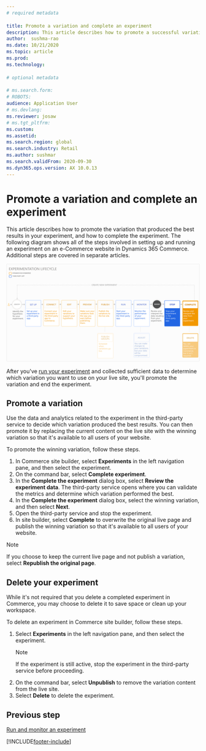 ```yaml
---
# required metadata

title: Promote a variation and complete an experiment
description: This article describes how to promote a successful variation and complete an experiment in Dynamics 365 Commerce.
author:  sushma-rao 
ms.date: 10/21/2020
ms.topic: article
ms.prod: 
ms.technology: 

# optional metadata

# ms.search.form: 
# ROBOTS: 
audience: Application User
# ms.devlang: 
ms.reviewer: josaw
# ms.tgt_pltfrm: 
ms.custom: 
ms.assetid: 
ms.search.region: global
ms.search.industry: Retail
ms.author: sushmar
ms.search.validFrom: 2020-09-30
ms.dyn365.ops.version: AX 10.0.13
---
```


# Promote a variation and complete an experiment

This article describes how to promote the variation that produced the best results in your experiment, and how to complete the experiment. The following diagram shows all of the steps involved in setting up and running an experiment on an e-Commerce website in Dynamics 365 Commerce. Additional steps are covered in separate articles.

[ ![Experimentation user journey - Review & Complete.](./media/experimentation_review_complete.svg) ](./media/experimentation_review_complete.svg#lightbox)

After you've [run your experiment](experimentation-run-monitor.md) and collected sufficient data to determine which variation you want to use on your live site, you'll promote the variation and end the experiment.

## Promote a variation
Use the data and analytics related to the experiment in the third-party service to decide which variation produced the best results. You can then promote it by replacing the current content on the live site with the winning variation so that it's available to all users of your website.

To promote the winning variation, follow these steps. 

1. In Commerce site builder, select **Experiments** in the left navigation pane, and then select the experiment.
1. On the command bar, select **Complete experiment**.
1. In the **Complete the experiment** dialog box, select **Review the experiment data**. The third-party service opens where you can validate the metrics and determine which variation performed the best.
1. In the **Complete the experiment** dialog box, select the winning variation, and then select **Next**.
1. Open the third-party service and stop the experiment.
1. In site builder, select **Complete** to overwrite the original live page and publish the winning variation so that it's available to all users of your website. 

> [!NOTE]
> If you choose to keep the current live page and not publish a variation, select **Republish the original page**.

## Delete your experiment
While it's not required that you delete a completed experiment in Commerce, you may choose to delete it to save space or clean up your workspace. 

To delete an experiment in Commerce site builder, follow these steps.

1. Select **Experiments** in the left navigation pane, and then select the experiment. 
    > [!NOTE]
    > If the experiment is still active, stop the experiment in the third-party service before proceeding.
1. On the command bar, select **Unpublish**  to remove the variation content from the live site.
1. Select **Delete** to delete the experiment.

## Previous step
[Run and monitor an experiment](experimentation-run-monitor.md)


[!INCLUDE[footer-include](../includes/footer-banner.md)]